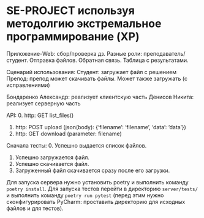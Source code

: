 # SE-PROJECT используя методолгию экстремальное программирование (XP)

Приложение-Web: сбор/проверка дз. Разные роли: преподаватель/студент. Отправка файлов. Обратная связь. Таблица с результатами.

Сценарий использования: Студент: загружает файл с решением
Препод: препод может скачивать файлы. Может также загружать (с исправлениями)

Бондаренко Александр: реализует клиентскую часть
Денисов Никита: реализует серверную часть

API: 
0. http: GET list_files()
1. http: POST upload (json(body): {‘filename’: ‘filename’, ‘data’: ‘data’})
2. http: GET download (parameter: filename)


Сначала тесты: 
0. Успешно выдается список файлов.
1. Успешно загружается файл. 
2. Успешно скачивается файл.
3. Загруженный файл скачивается сразу после его загрузки.

Для запуска сервера нужно установить poetry и выполнить команду `poetry install`. Для запуска тестов перейти в директорию `server/tests/` и выполнить команду `poetry run pytest` (перед этим нужно сконфигурировать PyCharm: проставить директорию для исходных файлов и для тестов).
 
